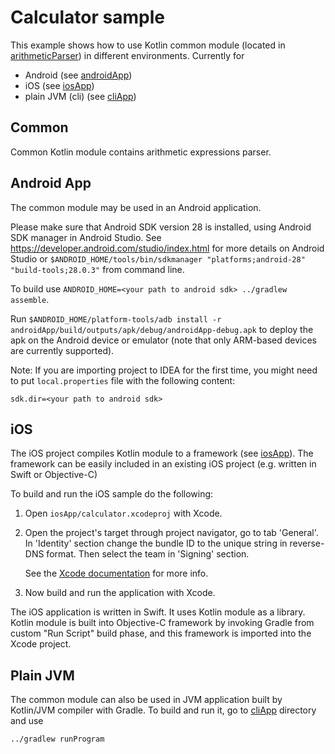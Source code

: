 # Calculator sample

This example shows how to use Kotlin common module (located in [arithmeticParser](arithmeticParser/)) in different environments.
Currently for
* Android (see [androidApp](androidApp/))
* iOS (see [iosApp](iosApp/))
* plain JVM (cli) (see [cliApp](cliApp/))

## Common

Common Kotlin module contains arithmetic expressions parser.

## Android App
The common module may be used in an Android application.

Please make sure that Android SDK version 28 is installed, using Android SDK manager in Android Studio.
See https://developer.android.com/studio/index.html for more details on Android Studio or
`$ANDROID_HOME/tools/bin/sdkmanager "platforms;android-28" "build-tools;28.0.3"` from command line.

To build use `ANDROID_HOME=<your path to android sdk> ../gradlew assemble`.

Run `$ANDROID_HOME/platform-tools/adb install -r androidApp/build/outputs/apk/debug/androidApp-debug.apk`
to deploy the apk on the Android device or emulator (note that only ARM-based devices are currently supported).

Note: If you are importing project to IDEA for the first time, you might need to put `local.properties` file
with the following content:

    sdk.dir=<your path to android sdk>

## iOS
The iOS project compiles Kotlin module to a framework (see [iosApp](iosApp/)). The framework can be easily included in an existing iOS project (e.g. written in Swift or Objective-C)

To build and run the iOS sample do the following:

1.  Open `iosApp/calculator.xcodeproj` with Xcode.
2.  Open the project's target through project navigator, go to tab 'General'.
    In 'Identity' section change the bundle ID to the unique string in
    reverse-DNS format. Then select the team in 'Signing' section.
    
    See the
    [Xcode documentation](https://developer.apple.com/library/content/documentation/IDEs/Conceptual/AppDistributionGuide/ConfiguringYourApp/ConfiguringYourApp.html#//apple_ref/doc/uid/TP40012582-CH28-SW2)
    for more info.
3.  Now build and run the application with Xcode.

The iOS application is written in Swift. It uses Kotlin module as a library.
Kotlin module is built into Objective-C framework by invoking Gradle
from custom "Run Script" build phase, and this framework is imported into
the Xcode project.

## Plain JVM
The common module can also be used in JVM application built by Kotlin/JVM compiler with Gradle.
To build and run it, go to [cliApp](cliApp/) directory and use
```
../gradlew runProgram
```

